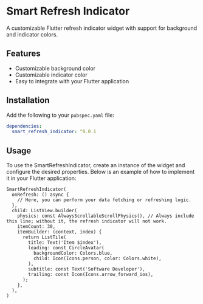 # Smart Refresh Indicator

A customizable Flutter refresh indicator widget with support for background and indicator colors.

## Features

- Customizable background color
- Customizable indicator color
- Easy to integrate with your Flutter application

## Installation

Add the following to your `pubspec.yaml` file:

```yaml
dependencies:
  smart_refresh_indicator: ^0.0.1
```

## Usage

To use the SmartRefreshIndicator, create an instance of the widget and configure the desired properties. Below is an example of how to implement it in your Flutter application:

```
SmartRefreshIndicator(
  onRefresh: () async {
    // Here, you can perform your data fetching or refreshing logic.
  },
  child: ListView.builder(
    physics: const AlwaysScrollableScrollPhysics(), // Always include this line; without it, the refresh indicator will not work.
    itemCount: 30,
    itemBuilder: (context, index) {
      return ListTile(
        title: Text('Item $index'),
        leading: const CircleAvatar(
          backgroundColor: Colors.blue,
          child: Icon(Icons.person, color: Colors.white),
        ),
        subtitle: const Text('Software Developer'),
        trailing: const Icon(Icons.arrow_forward_ios),
      );
    },
  ),
)

```
